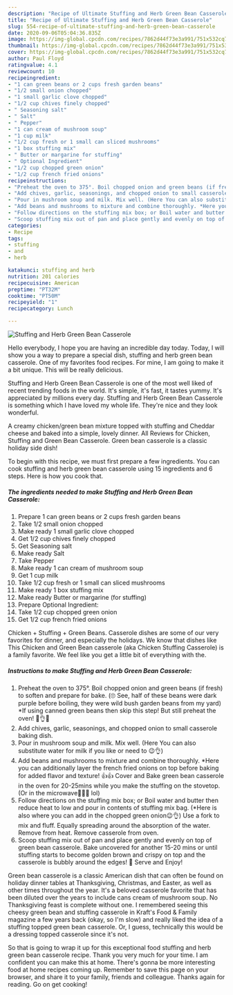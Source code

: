 ```yaml
---
description: "Recipe of Ultimate Stuffing and Herb Green Bean Casserole"
title: "Recipe of Ultimate Stuffing and Herb Green Bean Casserole"
slug: 554-recipe-of-ultimate-stuffing-and-herb-green-bean-casserole
date: 2020-09-06T05:04:36.835Z
image: https://img-global.cpcdn.com/recipes/7862d44f73e3a991/751x532cq70/stuffing-and-herb-green-bean-casserole-recipe-main-photo.jpg
thumbnail: https://img-global.cpcdn.com/recipes/7862d44f73e3a991/751x532cq70/stuffing-and-herb-green-bean-casserole-recipe-main-photo.jpg
cover: https://img-global.cpcdn.com/recipes/7862d44f73e3a991/751x532cq70/stuffing-and-herb-green-bean-casserole-recipe-main-photo.jpg
author: Paul Floyd
ratingvalue: 4.1
reviewcount: 10
recipeingredient:
- "1 can green beans or 2 cups fresh garden beans"
- "1/2 small onion chopped"
- "1 small garlic clove chopped"
- "1/2 cup chives finely chopped"
- " Seasoning salt"
- " Salt"
- " Pepper"
- "1 can cream of mushroom soup"
- "1 cup milk"
- "1/2 cup fresh or 1 small can sliced mushrooms"
- "1 box stuffing mix"
- " Butter or margarine for stuffing"
- " Optional Ingredient"
- "1/2 cup chopped green onion"
- "1/2 cup french fried onions"
recipeinstructions:
- "Preheat the oven to 375°. Boil chopped onion and green beans (if fresh) to soften and prepare for bake. (🙄 See, half of these beans were dark purple before boiling, they were wild bush garden beans from my yard) *If using canned green beans then skip this step! But still preheat the oven! 🤣👌😉"
- "Add chives, garlic, seasonings, and chopped onion to small casserole baking dish."
- "Pour in mushroom soup and milk. Mix well. (Here You can also substitute water for milk if you like or need to 😉👌)"
- "Add beans and mushrooms to mixture and combine thoroughly. *Here you can additionally layer the french fried onions on top before baking for added flavor and texture! 👍👍 Cover and Bake green bean casserole in the oven for 20-25mins while you make the stuffing on the stovetop. (Or in the microwave🤦🏻‍♀️ lol)"
- "Follow directions on the stuffing mix box; or Boil water and butter then reduce heat to low and pour in contents of stuffing mix bag. (*Here is also where you can add in the chopped green onion😉👌) Use a fork to mix and fluff. Equally spreading around the absorption of the water. Remove from heat. Remove casserole from oven."
- "Scoop stuffing mix out of pan and place gently and evenly on top of green bean casserole. Bake uncovered for another 15-20 mins or until stuffing starts to become golden brown and crispy on top and the casserole is bubbly around the edges! 👏 Serve and Enjoy!"
categories:
- Recipe
tags:
- stuffing
- and
- herb

katakunci: stuffing and herb 
nutrition: 201 calories
recipecuisine: American
preptime: "PT32M"
cooktime: "PT50M"
recipeyield: "1"
recipecategory: Lunch

---
```



![Stuffing and Herb Green Bean Casserole](https://img-global.cpcdn.com/recipes/7862d44f73e3a991/751x532cq70/stuffing-and-herb-green-bean-casserole-recipe-main-photo.jpg)

Hello everybody, I hope you are having an incredible day today. Today, I will show you a way to prepare a special dish, stuffing and herb green bean casserole. One of my favorites food recipes. For mine, I am going to make it a bit unique. This will be really delicious.

Stuffing and Herb Green Bean Casserole is one of the most well liked of recent trending foods in the world. It's simple, it's fast, it tastes yummy. It's appreciated by millions every day. Stuffing and Herb Green Bean Casserole is something which I have loved my whole life. They're nice and they look wonderful.

A creamy chicken/green bean mixture topped with stuffing and Cheddar cheese and baked into a simple, lovely dinner. All Reviews for Chicken, Stuffing and Green Bean Casserole. Green bean casserole is a classic holiday side dish!


To begin with this recipe, we must first prepare a few ingredients. You can cook stuffing and herb green bean casserole using 15 ingredients and 6 steps. Here is how you cook that.

<!--inarticleads1-->

##### The ingredients needed to make Stuffing and Herb Green Bean Casserole:

1. Prepare 1 can green beans or 2 cups fresh garden beans
1. Take 1/2 small onion chopped
1. Make ready 1 small garlic clove chopped
1. Get 1/2 cup chives finely chopped
1. Get  Seasoning salt
1. Make ready  Salt
1. Take  Pepper
1. Make ready 1 can cream of mushroom soup
1. Get 1 cup milk
1. Take 1/2 cup fresh or 1 small can sliced mushrooms
1. Make ready 1 box stuffing mix
1. Make ready  Butter or margarine (for stuffing)
1. Prepare  Optional Ingredient:
1. Take 1/2 cup chopped green onion
1. Get 1/2 cup french fried onions


Chicken + Stuffing + Green Beans. Casserole dishes are some of our very favorites for dinner, and especially the holidays. We know that dishes like This Chicken and Green Bean casserole (aka Chicken Stuffing Casserole) is a family favorite. We feel like you get a little bit of everything with the. 

<!--inarticleads2-->

##### Instructions to make Stuffing and Herb Green Bean Casserole:

1. Preheat the oven to 375°. Boil chopped onion and green beans (if fresh) to soften and prepare for bake. (🙄 See, half of these beans were dark purple before boiling, they were wild bush garden beans from my yard) *If using canned green beans then skip this step! But still preheat the oven! 🤣👌😉
1. Add chives, garlic, seasonings, and chopped onion to small casserole baking dish.
1. Pour in mushroom soup and milk. Mix well. (Here You can also substitute water for milk if you like or need to 😉👌)
1. Add beans and mushrooms to mixture and combine thoroughly. *Here you can additionally layer the french fried onions on top before baking for added flavor and texture! 👍👍 Cover and Bake green bean casserole in the oven for 20-25mins while you make the stuffing on the stovetop. (Or in the microwave🤦🏻‍♀️ lol)
1. Follow directions on the stuffing mix box; or Boil water and butter then reduce heat to low and pour in contents of stuffing mix bag. (*Here is also where you can add in the chopped green onion😉👌) Use a fork to mix and fluff. Equally spreading around the absorption of the water. Remove from heat. Remove casserole from oven.
1. Scoop stuffing mix out of pan and place gently and evenly on top of green bean casserole. Bake uncovered for another 15-20 mins or until stuffing starts to become golden brown and crispy on top and the casserole is bubbly around the edges! 👏 Serve and Enjoy!


Green bean casserole is a classic American dish that can often be found on holiday dinner tables at Thanksgiving, Christmas, and Easter, as well as other times throughout the year. It&#39;s a beloved casserole favorite that has been diluted over the years to include cans cream of mushroom soup. No Thanksgiving feast is complete without one. I remembered seeing this cheesy green bean and stuffing casserole in Kraft&#39;s Food &amp; Family magazine a few years back (okay, so I&#39;m slow) and really liked the idea of a stuffing topped green bean casserole. Or, I guess, technically this would be a dressing topped casserole since it&#39;s not. 

So that is going to wrap it up for this exceptional food stuffing and herb green bean casserole recipe. Thank you very much for your time. I am confident you can make this at home. There's gonna be more interesting food at home recipes coming up. Remember to save this page on your browser, and share it to your family, friends and colleague. Thanks again for reading. Go on get cooking!
